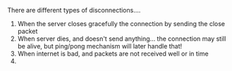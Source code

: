 There are different types of disconnections....

1. When the server closes gracefully the connection by sending the close packet
2. When server dies, and doesn't send anything... the connection may still be alive, but ping/pong mechanism will later handle that!
3. When internet is bad, and packets are not received well or in time
4. 